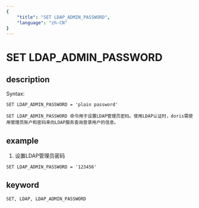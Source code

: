 ```yaml
---
{
    "title": "SET LDAP_ADMIN_PASSWORD",
    "language": "zh-CN"
}
---
```


<!-- 
Licensed to the Apache Software Foundation (ASF) under one
or more contributor license agreements.  See the NOTICE file
distributed with this work for additional information
regarding copyright ownership.  The ASF licenses this file
to you under the Apache License, Version 2.0 (the
"License"); you may not use this file except in compliance
with the License.  You may obtain a copy of the License at

  http://www.apache.org/licenses/LICENSE-2.0

Unless required by applicable law or agreed to in writing,
software distributed under the License is distributed on an
"AS IS" BASIS, WITHOUT WARRANTIES OR CONDITIONS OF ANY
KIND, either express or implied.  See the License for the
specific language governing permissions and limitations
under the License.
-->

# SET LDAP_ADMIN_PASSWORD
## description

Syntax:

    SET LDAP_ADMIN_PASSWORD = 'plain password'

    SET LDAP_ADMIN_PASSWORD 命令用于设置LDAP管理员密码。使用LDAP认证时，doris需使用管理员账户和密码来向LDAP服务查询登录用户的信息。

## example

1. 设置LDAP管理员密码
```
SET LDAP_ADMIN_PASSWORD = '123456'
```

## keyword
    SET, LDAP, LDAP_ADMIN_PASSWORD

